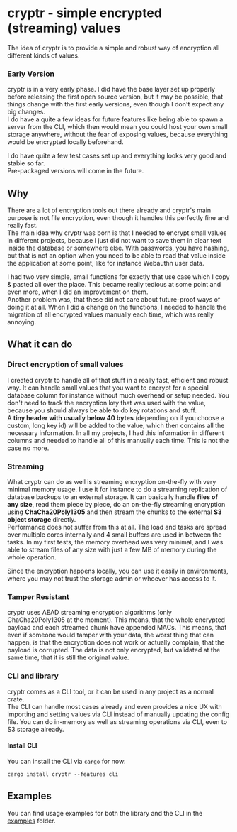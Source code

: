 # cryptr - simple encrypted (streaming) values

The idea of cryptr is to provide a simple and robust way of encryption all different kinds of values.

### Early Version

cryptr is in a very early phase. I did have the base layer set up properly before releasing the first open
source version, but it may be possible, that things change with the first early versions, even though I don't
expect any big changes.  
I do have a quite a few ideas for future features like being able to spawn a server from the CLI, which then
would mean you could host your own small storage anywhere, without the fear of exposing values, because
everything would be encrypted locally beforehand.

I do have quite a few test cases set up and everything looks very good and stable so far.  
Pre-packaged versions will come in the future.

## Why

There are a lot of encryption tools out there already and cryptr's main purpose is not file encryption, even
though it handles this perfectly fine and really fast.  
The main idea why cryptr was born is that I needed to encrypt small values in different projects, because
I just did not want to save them in clear text inside the database or somewhere else. With passwords, you
have hashing, but that is not an option when you need to be able to read that value inside the application
at some point, like for instance Webauthn user data.

I had two very simple, small functions for exactly that use case which I copy & pasted all over the place.
This became really tedious at some point and even more, when I did an improvement on them.  
Another problem was, that these did not care about future-proof ways of doing it at all.
When I did a change on the functions, I needed to handle the migration of all encrypted values manually
each time, which was really annoying.

## What it can do

### Direct encryption of small values

I created cryptr to handle all of that stuff in a really fast, efficient and robust way.
It can handle small values that you want to encrypt for a special database column for instance without 
much overhead or setup needed. You don't need to track the encryption key that was used with the value,
because you should always be able to do key rotations and stuff.  
A **tiny header with usually below 40 bytes** (depending on if you choose a custom, long key id) will be added
to the value, which then contains all the necessary information. In all my projects, I had this information
in different columns and needed to handle all of this manually each time. This is not the case no more.

### Streaming

What cryptr can do as well is streaming encryption on-the-fly with very minimal memory usage.
I use it for instance to do a streaming replication of database backups to an external storage.
It can basically handle **files of any size**, read them piece by piece, do an on-the-fly streaming
encryption using **ChaCha20Poly1305** and then stream the chunks to the external **S3 object storage**
directly.  
Performance does not suffer from this at all. The load and tasks are spread over multiple cores internally
and 4 small buffers are used in between the tasks. In my first tests, the memory overhead was very minimal,
and I was able to stream files of any size with just a few MB of memory during the whole operation.

Since the encryption happens locally, you can use it easily in environments, where you may not trust
the storage admin or whoever has access to it.

### Tamper Resistant

cryptr uses AEAD streaming encryption algorithms (only ChaCha20Poly1305 at the moment).
This means, that the whole encrypted payload and each streamed chunk have appended MACs. This means, that
even if someone would tamper with your data, the worst thing that can happen, is that the encryption does
not work or actually complain, that the payload is corrupted. The data is not only encrypted, but validated
at the same time, that it is still the original value.

### CLI and library

cryptr comes as a CLI tool, or it can be used in any project as a normal crate.  
The CLI can handle most cases already and even provides a nice UX with importing and setting values via
CLI instead of manually updating the config file. You can do in-memory as well as streaming operations
via CLI, even to S3 storage already.

#### Install CLI

You can install the CLI via `cargo` for now:

```notest
cargo install cryptr --features cli
```

## Examples

You can find usage examples for both the library and the CLI in the
[examples](https://github.com/sebadob/cryptr/tree/main/examples) folder.
